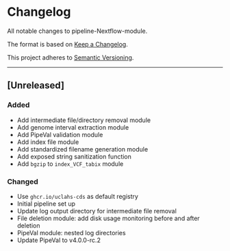 # Changelog
All notable changes to pipeline-Nextflow-module.

The format is based on [Keep a Changelog](https://keepachangelog.com/en/1.0.0/).

This project adheres to [Semantic Versioning](https://semver.org/spec/v2.0.0.html).

---

## [Unreleased]
### Added
- Add intermediate file/directory removal module
- Add genome interval extraction module
- Add PipeVal validation module
- Add index file module
- Add standardized filename generation module
- Add exposed string sanitization function
- Add `bgzip` to `index_VCF_tabix` module

### Changed
- Use `ghcr.io/uclahs-cds` as default registry
- Initial pipeline set up
- Update log output directory for intermediate file removal
- File deletion module: add disk usage monitoring before and after deletion
- PipeVal module: nested log directories
- Update PipeVal to v4.0.0-rc.2

